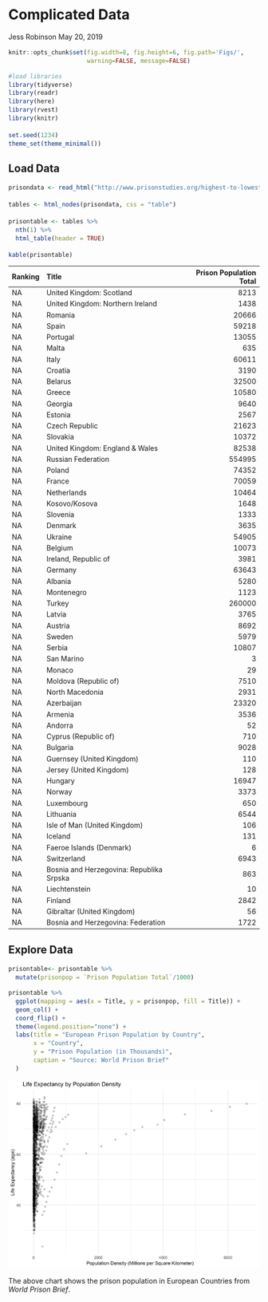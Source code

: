 Complicated Data
================
Jess Robinson
May 20, 2019

``` r
knitr::opts_chunk$set(fig.width=8, fig.height=6, fig.path='Figs/',
                      warning=FALSE, message=FALSE)
```

``` r
#load libraries
library(tidyverse)
library(readr)
library(here)
library(rvest)
library(knitr)

set.seed(1234)
theme_set(theme_minimal())
```

Load Data
---------

``` r
prisondata <- read_html("http://www.prisonstudies.org/highest-to-lowest/prison-population-total?field_region_taxonomy_tid=14")

tables <- html_nodes(prisondata, css = "table")

prisontable <- tables %>%
  nth(1) %>%
  html_table(header = TRUE)

kable(prisontable)
```

| Ranking | Title                                    |  Prison Population Total|
|:--------|:-----------------------------------------|------------------------:|
| NA      | United Kingdom: Scotland                 |                     8213|
| NA      | United Kingdom: Northern Ireland         |                     1438|
| NA      | Romania                                  |                    20666|
| NA      | Spain                                    |                    59218|
| NA      | Portugal                                 |                    13055|
| NA      | Malta                                    |                      635|
| NA      | Italy                                    |                    60611|
| NA      | Croatia                                  |                     3190|
| NA      | Belarus                                  |                    32500|
| NA      | Greece                                   |                    10580|
| NA      | Georgia                                  |                     9640|
| NA      | Estonia                                  |                     2567|
| NA      | Czech Republic                           |                    21623|
| NA      | Slovakia                                 |                    10372|
| NA      | United Kingdom: England & Wales          |                    82538|
| NA      | Russian Federation                       |                   554995|
| NA      | Poland                                   |                    74352|
| NA      | France                                   |                    70059|
| NA      | Netherlands                              |                    10464|
| NA      | Kosovo/Kosova                            |                     1648|
| NA      | Slovenia                                 |                     1333|
| NA      | Denmark                                  |                     3635|
| NA      | Ukraine                                  |                    54905|
| NA      | Belgium                                  |                    10073|
| NA      | Ireland, Republic of                     |                     3981|
| NA      | Germany                                  |                    63643|
| NA      | Albania                                  |                     5280|
| NA      | Montenegro                               |                     1123|
| NA      | Turkey                                   |                   260000|
| NA      | Latvia                                   |                     3765|
| NA      | Austria                                  |                     8692|
| NA      | Sweden                                   |                     5979|
| NA      | Serbia                                   |                    10807|
| NA      | San Marino                               |                        3|
| NA      | Monaco                                   |                       29|
| NA      | Moldova (Republic of)                    |                     7510|
| NA      | North Macedonia                          |                     2931|
| NA      | Azerbaijan                               |                    23320|
| NA      | Armenia                                  |                     3536|
| NA      | Andorra                                  |                       52|
| NA      | Cyprus (Republic of)                     |                      710|
| NA      | Bulgaria                                 |                     9028|
| NA      | Guernsey (United Kingdom)                |                      110|
| NA      | Jersey (United Kingdom)                  |                      128|
| NA      | Hungary                                  |                    16947|
| NA      | Norway                                   |                     3373|
| NA      | Luxembourg                               |                      650|
| NA      | Lithuania                                |                     6544|
| NA      | Isle of Man (United Kingdom)             |                      106|
| NA      | Iceland                                  |                      131|
| NA      | Faeroe Islands (Denmark)                 |                        6|
| NA      | Switzerland                              |                     6943|
| NA      | Bosnia and Herzegovina: Republika Srpska |                      863|
| NA      | Liechtenstein                            |                       10|
| NA      | Finland                                  |                     2842|
| NA      | Gibraltar (United Kingdom)               |                       56|
| NA      | Bosnia and Herzegovina: Federation       |                     1722|

Explore Data
------------

``` r
prisontable<- prisontable %>%
  mutate(prisonpop = `Prison Population Total`/1000)
```

``` r
prisontable %>%
  ggplot(mapping = aes(x = Title, y = prisonpop, fill = Title)) +
  geom_col() + 
  coord_flip() +
  theme(legend.position="none") + 
  labs(title = "European Prison Population by Country",
       x = "Country",
       y = "Prison Population (in Thousands)",
       caption = "Source: World Prison Brief"
  )
```

![](Figs/unnamed-chunk-3-1.png)

The above chart shows the prison population in European Countries from *World Prison Brief*.

